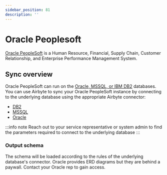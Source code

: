 ```yaml
---
sidebar_position: 81
description: ''
---
```


# Oracle Peoplesoft

[Oracle PeopleSoft](https://www.oracle.com/applications/peoplesoft/) is a Human Resource, Financial, Supply Chain, Customer Relationship, and Enterprise Performance Management System.

## Sync overview

Oracle PeopleSoft can run on the [Oracle, MSSQL, or IBM DB2](https://docs.oracle.com/en/applications/peoplesoft/peopletools/index.html) databases. You can use Airbyte to sync your Oracle PeopleSoft instance by connecting to the underlying database using the appropriate Airbyte connector:

* [DB2](db2.md)
* [MSSQL](mssql.md)
* [Oracle](oracle.md)

:::info note
Reach out to your service representative or system admin to find the parameters required to connect to the underlying database
:::

### Output schema

The schema will be loaded according to the rules of the underlying database's connector. Oracle provides ERD diagrams but they are behind a paywall. Contact your Oracle rep to gain access.

